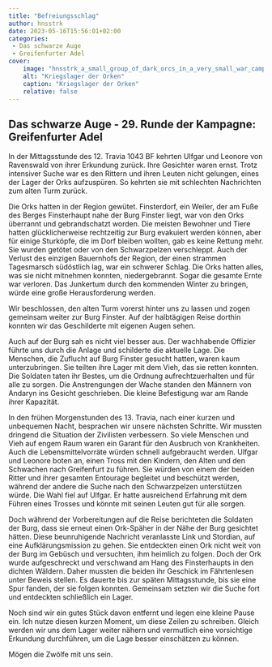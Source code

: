 ```yaml
---
title: "Befreiungsschlag"
author: hnsstrk
date: 2023-05-16T15:56:01+02:00
categories:
 - Das schwarze Auge
 - Greifenfurter Adel
cover:
    image: "hnsstrk_a_small_group_of_dark_orcs_in_a_very_small_war_camp_sma_1fbed646-47b4-4b16-be0f-f5433fec39f1.png"
    alt: "Kriegslager der Orken"
    caption: "Kriegslager der Orken"
    relative: false
---
```


## Das schwarze Auge - 29. Runde der Kampagne: Greifenfurter Adel

In der Mittagsstunde des 12. Travia 1043 BF kehrten Ulfgar und Leonore von Ravenswald von ihrer Erkundung zurück. Ihre Gesichter waren ernst. Trotz intensiver Suche war es den Rittern und ihren Leuten nicht gelungen, eines der Lager der Orks aufzuspüren. So kehrten sie mit schlechten Nachrichten zum alten Turm zurück.

Die Orks hatten in der Region gewütet. Finsterdorf, ein Weiler, der am Fuße des Berges Finsterhaupt nahe der Burg Finster liegt, war von den Orks überrannt und gebrandschatzt worden. Die meisten Bewohner und Tiere hatten glücklicherweise rechtzeitig zur Burg evakuiert werden können, aber für einige Sturköpfe, die im Dorf bleiben wollten, gab es keine Rettung mehr. Sie wurden getötet oder von den Schwarzpelzen verschleppt. Auch der Verlust des einzigen Bauernhofs der Region, der einen strammen Tagesmarsch südöstlich lag, war ein schwerer Schlag. Die Orks hatten alles, was sie nicht mitnehmen konnten, niedergebrannt. Sogar die gesamte Ernte war verloren. Das Junkertum durch den kommenden Winter zu bringen, würde eine große Herausforderung werden.

Wir beschlossen, den alten Turm vorerst hinter uns zu lassen und zogen gemeinsam weiter zur Burg Finster. Auf der halbtägigen Reise dorthin konnten wir das Geschilderte mit eigenen Augen sehen.

Auch auf der Burg sah es nicht viel besser aus. Der wachhabende Offizier führte uns durch die Anlage und schilderte die aktuelle Lage. Die Menschen, die Zuflucht auf Burg Finster gesucht hatten, waren kaum unterzubringen. Sie teilten ihre Lager mit dem Vieh, das sie retten konnten. Die Soldaten taten ihr Bestes, um die Ordnung aufrechtzuerhalten und für alle zu sorgen. Die Anstrengungen der Wache standen den Männern von Andaryn ins Gesicht geschrieben. Die kleine Befestigung war am Rande ihrer Kapazität.

In den frühen Morgenstunden des 13. Travia, nach einer kurzen und unbequemen Nacht, besprachen wir unsere nächsten Schritte. Wir mussten dringend die Situation der Zivilisten verbessern. So viele Menschen und Vieh auf engem Raum waren ein Garant für den Ausbruch von Krankheiten. Auch die Lebensmittelvorräte würden schnell aufgebraucht werden. Ulfgar und Leonore boten an, einen Tross mit den Kindern, den Alten und den Schwachen nach Greifenfurt zu führen. Sie würden von einem der beiden Ritter und ihrer gesamten Entourage begleitet und beschützt werden, während der andere die Suche nach den Schwarzpelzen unterstützen würde. Die Wahl fiel auf Ulfgar. Er hatte ausreichend Erfahrung mit dem Führen eines Trosses und könnte mit seinen Leuten gut für alle sorgen.

Doch während der Vorbereitungen auf die Reise berichteten die Soldaten der Burg, dass sie erneut einen Ork-Späher in der Nähe der Burg gesichtet hätten. Diese beunruhigende Nachricht veranlasste Link und Stordian, auf eine Aufklärungsmission zu gehen. Sie entdeckten einen Ork nicht weit von der Burg im Gebüsch und versuchten, ihm heimlich zu folgen. Doch der Ork wurde aufgeschreckt und verschwand am Hang des Finsterhaupts in den dichten Wäldern. Daher mussten die beiden ihr Geschick im Fährtenlesen unter Beweis stellen. Es dauerte bis zur späten Mittagsstunde, bis sie eine Spur fanden, der sie folgen konnten. Gemeinsam setzten wir die Suche fort und entdeckten schließlich ein Lager.

Noch sind wir ein gutes Stück davon entfernt und legen eine kleine Pause ein. Ich nutze diesen kurzen Moment, um diese Zeilen zu schreiben. Gleich werden wir uns dem Lager weiter nähern und vermutlich eine vorsichtige Erkundung durchführen, um die Lage besser einschätzen zu können.

Mögen die Zwölfe mit uns sein.